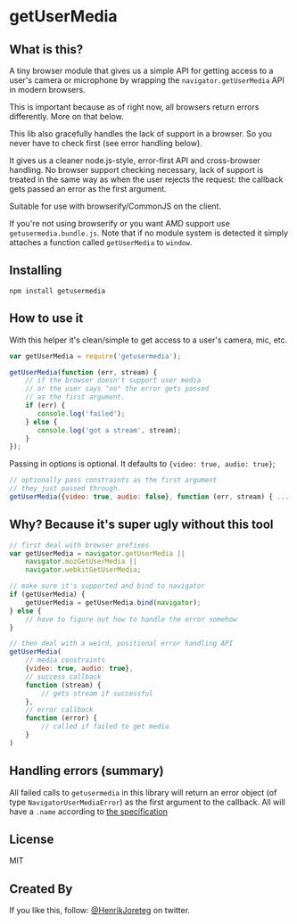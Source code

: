 # getUserMedia

## What is this?

A tiny browser module that gives us a simple API for getting access to a user's camera or microphone by wrapping the `navigator.getUserMedia` API in modern browsers.

This is important because as of right now, all browsers return errors differently. More on that below.

This lib also gracefully handles the lack of support in a browser. So you never have to check first (see error handling below).

It gives us a cleaner node.js-style, error-first API and cross-browser handling. No browser support checking necessary, lack of support is treated in the same way as when the user rejects the request: the callback gets passed an error as the first argument.

Suitable for use with browserify/CommonJS on the client. 

If you're not using browserify or you want AMD support use `getusermedia.bundle.js`. Note that if no module system is detected it simply attaches a function called `getUserMedia` to `window`.



## Installing

```
npm install getusermedia
```

## How to use it


With this helper it's clean/simple to get access to a user's camera, mic, etc.

```js
var getUserMedia = require('getusermedia');

getUserMedia(function (err, stream) {
    // if the browser doesn't support user media
    // or the user says "no" the error gets passed
    // as the first argument.
    if (err) {
       console.log('failed');
    } else {
       console.log('got a stream', stream);  
    }
});
```

Passing in options is optional. It defaults to `{video: true, audio: true}`;

```js
// optionally pass constraints as the first argument
// they just passed through.
getUserMedia({video: true, audio: false}, function (err, stream) { ... });
```


## Why? Because it's super ugly without this tool

```js
// first deal with browser prefixes
var getUserMedia = navigator.getUserMedia || 
    navigator.mozGetUserMedia || 
    navigator.webkitGetUserMedia;

// make sure it's supported and bind to navigator
if (getUserMedia) {
    getUserMedia = getUserMedia.bind(navigator);
} else {
    // have to figure out how to handle the error somehow
}

// then deal with a weird, positional error handling API
getUserMedia(
    // media constraints
    {video: true, audio: true}, 
    // success callback
    function (stream) {
        // gets stream if successful
    }, 
    // error callback
    function (error) {
        // called if failed to get media
    }
)
```


## Handling errors (summary)

All failed calls to `getusermedia` in this library will return an error object (of type `NavigatorUserMediaError`) as the first argument to the callback. All will have a `.name` according to [the specification](http://w3c.github.io/mediacapture-main/getusermedia.html#mediastreamerror)

## License

MIT

## Created By

If you like this, follow: [@HenrikJoreteg](http://twitter.com/henrikjoreteg) on twitter.

